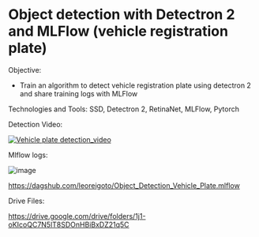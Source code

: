 # Object detection with Detectron 2 and MLFlow (vehicle registration plate)

Objective:
- Train an algorithm to detect vehicle registration plate using detectron 2 and share training logs with MLFlow

Technologies and Tools:
SSD, Detectron 2, RetinaNet, MLFlow, Pytorch

Detection Video:

[![Vehicle plate detection_video](https://github.com/leoreigoto/leoreigoto.github.io/assets/48571786/a4d4c26e-1583-4875-a48f-78854fdd825d)](https://youtu.be/9CXzoeELtys?t=4 "Vehicle plate detection_video")


Mlflow logs:

![image](https://github.com/leoreigoto/leoreigoto.github.io/assets/48571786/5311a9f9-c2bd-41e5-89ad-060135acbacd)

https://dagshub.com/leoreigoto/Object_Detection_Vehicle_Plate.mlflow

Drive Files:

https://drive.google.com/drive/folders/1j1-oKIcoQC7N5lT8SDOnHBiBxDZ21q5C
